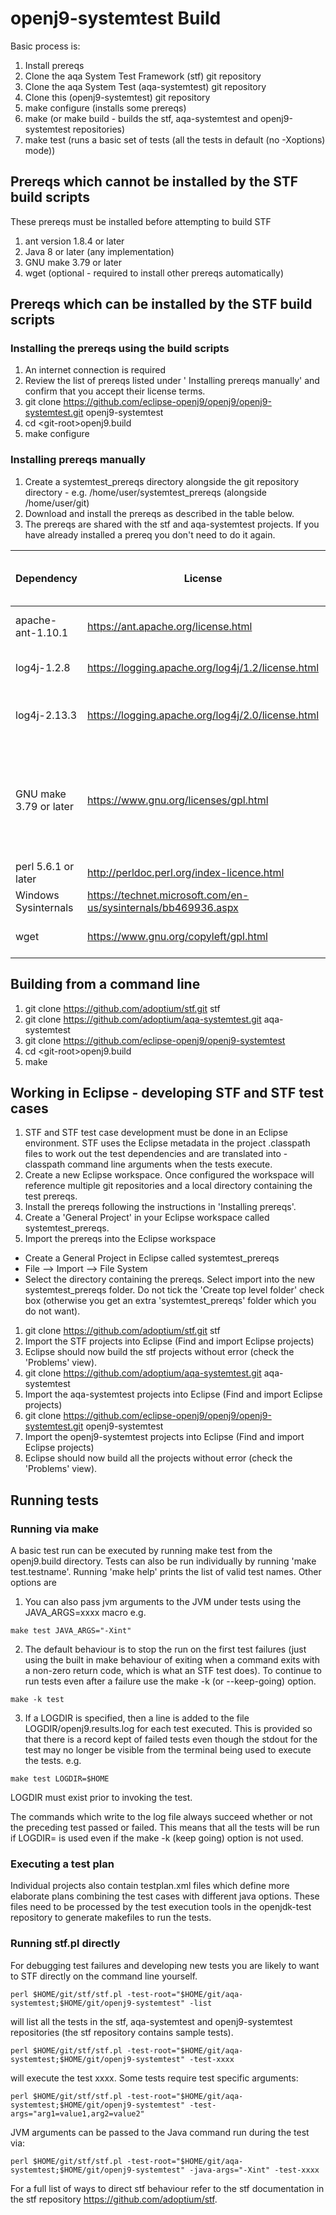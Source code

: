<!--
Copyright (c) 2017, 2021 IBM Corp. and others

This program and the accompanying materials are made available under
the terms of the Eclipse Public License 2.0 which accompanies this
distribution and is available at https://www.eclipse.org/legal/epl-2.0/
or the Apache License, Version 2.0 which accompanies this distribution and
is available at https://www.apache.org/licenses/LICENSE-2.0.

This Source Code may also be made available under the following
Secondary Licenses when the conditions for such availability set
forth in the Eclipse Public License, v. 2.0 are satisfied: GNU
General Public License, version 2 with the GNU Classpath
Exception [1] and GNU General Public License, version 2 with the
OpenJDK Assembly Exception [2].

[1] https://www.gnu.org/software/classpath/license.html
[2] http://openjdk.java.net/legal/assembly-exception.html

SPDX-License-Identifier: EPL-2.0 OR Apache-2.0 OR GPL-2.0 WITH Classpath-exception-2.0 OR LicenseRef-GPL-2.0 WITH Assembly-exception
-->

# openj9-systemtest Build

Basic process is:
1. Install prereqs
1. Clone the aqa System Test Framework (stf) git repository
1. Clone the aqa System Test (aqa-systemtest) git repository
1. Clone this (openj9-systemtest) git repository
1. make configure (installs some prereqs)
1. make (or make build - builds the stf, aqa-systemtest and openj9-systemtest repositories)
1. make test (runs a basic set of tests (all the tests in default (no -Xoptions) mode))

## Prereqs which cannot be installed by the STF build scripts
These prereqs must be installed before attempting to build STF
1. ant version 1.8.4 or later
1. Java 8 or later (any implementation)
1. GNU make 3.79 or later
1. wget (optional - required to install other prereqs automatically)

## Prereqs which can be installed by the STF build scripts
### Installing the prereqs using the build scripts
1. An internet connection is required
1. Review the list of prereqs listed under ' Installing prereqs manually' and confirm that you accept their license terms.
1. git clone https://github.com/eclipse-openj9/openj9/openj9-systemtest.git openj9-systemtest
1. cd &lt;git-root&gt;openj9.build
1. make configure

### Installing prereqs manually
1. Create a systemtest_prereqs directory alongside the git repository directory - e.g. /home/user/systemtest_prereqs (alongside /home/user/git)
1. Download and install the prereqs as described in the table below.
1. The prereqs are shared with the stf and aqa-systemtest projects.  If you have already installed a prereq you don't need to do it again.

| Dependency             | License                                                        | Used by    | Steps to obtain                                                                                                                                                                                                                                            | Install instructions                                                                                                                                                                                                                                                  | Installed via make / ant configure? |
| ---------------------- | -------------------------------------------------------------- | ---------- | ---------------------------------------------------------------------------------------------------------------------------------------------------------------------------------------------------------------------------------------------------------- | --------------------------------------------------------------------------------------------------------------------------------------------------------------------------------------------------------------------------------------------------------------------- | ----------------------------------- |
| apache-ant-1.10.1      | https://ant.apache.org/license.html                            | stf.build  | Download from https://archive.apache.org/dist/ant/binaries/apache-ant-1.10.1-bin.zip                                                                                                                                                                       | Unzip to PREREQS_ROOT/apache-ant-1.10.1                                                                                                                                                                                                                               | Yes                                 |
| log4j-1.2.8            | https://logging.apache.org/log4j/1.2/license.html              | test.jvmti | Download from https://archive.apache.org/dist/logging/log4j/1.2.8/jakarta-log4j-1.2.8.zip                                                                                                                                                                  | Copy to PREREQS_ROOT/log4j-1.2.8/log4j.jar                                                                                                                                                                                                                            | Yes                                 |
| log4j-2.13.3              | https://logging.apache.org/log4j/2.0/license.html              | stf.*      | Download from https://archive.apache.org/dist/logging/log4j/2.3/apache-log4j-2.13.3-bin.zip                                                                                                                                                                   | Copy to PREREQS_ROOT/log4j-2.13.3/log4j-api-2.13.3.jar and PREREQS_ROOT/log4j-2.13.3/log4j-core-2.13.3.jar                                                                                                                                                                        | Yes                                 |
| GNU make 3.79 or later | https://www.gnu.org/licenses/gpl.html                          | stf.build  | Windows - Download from http://gnuwin32.sourceforge.net/packages/make.htm<br>Unix: may already be installed on the test machine, a prebuilt version may already be available, otherwise build from source - see https://www.gnu.org/software/software.html | Add GNU make to PATH (ahead of any native platform make) before executing make or make test, or copy make to PREREQS_ROOT/gmake/<platform> where platform is linux_x86-32, linux_x86-64, linux_ppc-32, linux_390-31, linux_arm-32, win_x86-32, aix_ppc-64, zos_390-64 | No                                  |
| perl 5.6.1 or later    | http://perldoc.perl.org/index-licence.html                     | stf.core   | Windows - tests can be executed using Strawberry perl.  Other perl implementations may be OK too.                                                                                                                                                          | Add to PATH                                                                                                                                                                                                                                                           | No                                  |
| Windows Sysinternals   | https://technet.microsoft.com/en-us/sysinternals/bb469936.aspx | stf.core   | Download from https://download.sysinternals.com/files/SysinternalsSuite.zip                                                                                                                                                                                | Unzip to PREREQS_ROOT/windows_sysinternals                                                                                                                                                                                                                            | Yes                                 |
| wget                   | https://www.gnu.org/copyleft/gpl.html                          | stf.build  | Windows - download from https://sourceforge.net/projects/gnuwin32/files/wget/1.11.4-1/wget-1.11.4-1-bin.zip                                                                                                                                                | Add to PATH                                                                                                                                                                                                                                                           | No                                  |

## Building from a command line
1. git clone https://github.com/adoptium/stf.git stf
1. git clone https://github.com/adoptium/aqa-systemtest.git aqa-systemtest
1. git clone https://github.com/eclipse-openj9/openj9-systemtest
1. cd &lt;git-root&gt;openj9.build
1. make

## Working in Eclipse - developing STF and STF test cases
1. STF and STF test case development must be done in an Eclipse environment. STF uses the Eclipse metadata
in the project .classpath files to work out the test dependencies and are translated into -classpath command
line arguments when the tests execute.
1. Create a new Eclipse workspace.  Once configured the workspace will reference multiple git repositories and a local directory containing the test prereqs.
1. Install the prereqs following the instructions in 'Installing prereqs'.
1. Create a 'General Project' in your Eclipse workspace called systemtest_prereqs.
1. Import the prereqs into the Eclipse workspace
- Create a General Project in Eclipse called systemtest_prereqs
- File --> Import --> File System
- Select the directory containing the prereqs. Select import into the new systemtest_prereqs folder.  Do not tick
the 'Create top level folder' check box (otherwise you get an extra 'systemtest_prereqs' folder which you do not
want).
1. git clone https://github.com/adoptium/stf.git stf
1. Import the STF projects into Eclipse (Find and import Eclipse projects)
1. Eclipse should now build the stf projects without error (check the 'Problems' view).
1. git clone https://github.com/adoptium/aqa-systemtest.git aqa-systemtest
1. Import the aqa-systemtest projects into Eclipse (Find and import Eclipse projects)
1. git clone https://github.com/eclipse-openj9/openj9/openj9-systemtest.git openj9-systemtest
1. Import the openj9-systemtest projects into Eclipse (Find and import Eclipse projects)
1. Eclipse should now build all the projects without error (check the 'Problems' view).

## Running tests
### Running via make
A basic test run can be executed by running make test from the openj9.build directory. Tests can also be run individually by running 'make test.testname'. Running 'make help' prints the list of valid test names.
Other options are
1. You can also pass jvm arguments to the JVM under tests using the JAVA_ARGS=xxxx macro e.g.
```
make test JAVA_ARGS="-Xint"
```
2. The default behaviour is to stop the run on the first test failures (just using the built in make
behaviour of exiting when a command exits with a non-zero return code, which is what an STF test does).
To continue to run tests even after a failure use the make -k (or --keep-going) option.
```
make -k test
```
3. If a LOGDIR is specified, then a line is added to the file LOGDIR/openj9.results.log for each
test executed. This is provided so that there is a record
kept of failed tests even though the stdout for the test may no longer be visible from the terminal
being used to execute the tests. e.g.
```
make test LOGDIR=$HOME
```
LOGDIR must exist prior to invoking the test.

The commands which write to the log file always succeed whether or not the preceding test passed or failed.
This means that all the tests will be run if LOGDIR= is used even if the make -k (keep going) option is not used.

### Executing a test plan
Individual projects also contain testplan.xml files which define more elaborate plans combining the test cases
with different java options.  These files need to be processed by the test execution tools in the openjdk-test
repository to generate makefiles to run the tests.

### Running stf.pl directly
For debugging test failures and developing new tests you are likely to want to STF directly on the command line yourself.
```
perl $HOME/git/stf/stf.pl -test-root="$HOME/git/aqa-systemtest;$HOME/git/openj9-systemtest" -list
```
will list all the tests in the stf, aqa-systemtest and openj9-systemtest repositories (the stf repository contains sample tests).
```
perl $HOME/git/stf/stf.pl -test-root="$HOME/git/aqa-systemtest;$HOME/git/openj9-systemtest" -test-xxxx
```
will execute the test xxxx.
Some tests require test specific arguments:
```
perl $HOME/git/stf/stf.pl -test-root="$HOME/git/aqa-systemtest;$HOME/git/openj9-systemtest" -test-args="arg1=value1,arg2=value2"
```
JVM arguments can be passed to the Java command run during the test via:
```
perl $HOME/git/stf/stf.pl -test-root="$HOME/git/aqa-systemtest;$HOME/git/openj9-systemtest" -java-args="-Xint" -test-xxxx
```
For a full list of ways to direct stf behaviour refer to the stf documentation in the stf repository https://github.com/adoptium/stf.
